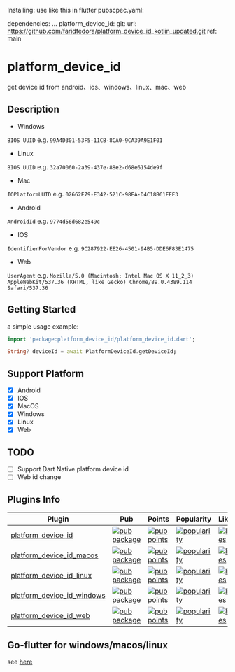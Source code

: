 Installing:
use like this in flutter pubscpec.yaml:

dependencies:
  ...
  platform_device_id:
    git:
      url: https://github.com/faridfedora/platform_device_id_kotlin_updated.git
      ref: main



# platform_device_id

get device id from android、ios、windows、linux、mac、web

## Description

- Windows

`BIOS UUID` e.g. `99A4D301-53F5-11CB-8CA0-9CA39A9E1F01`
- Linux

`BIOS UUID` e.g. `32a70060-2a39-437e-88e2-d68e6154de9f`
- Mac

`IOPlatformUUID` e.g. `02662E79-E342-521C-98EA-D4C18B61FEF3`

- Android

`AndroidId` e.g. `9774d56d682e549c`

- IOS

`IdentifierForVendor` e.g. `9C287922-EE26-4501-94B5-DDE6F83E1475`

- Web

`UserAgent` e.g. `Mozilla/5.0 (Macintosh; Intel Mac OS X 11_2_3) AppleWebKit/537.36 (KHTML, like Gecko) Chrome/89.0.4389.114 Safari/537.36`


## Getting Started

a simple usage example:

```dart
import 'package:platform_device_id/platform_device_id.dart';

String? deviceId = await PlatformDeviceId.getDeviceId;
```
## Support Platform 

- [x] Android
- [x] IOS
- [x] MacOS
- [x] Windows
- [x] Linux
- [x] Web

## TODO

- [ ] Support Dart Native platform device id
- [ ] Web id change

## Plugins Info

| Plugin | Pub | Points | Popularity | Likes |
|--------|-----|--------|------------|-------|
| [platform_device_id](./platform_device_id/) | [![pub package](https://img.shields.io/pub/v/platform_device_id.svg)](https://pub.dev/packages/platform_device_id) | [![pub points](https://badges.bar/platform_device_id/pub%20points)](https://pub.dev/packages/platform_device_id/score) |  [![popularity](https://badges.bar/platform_device_id/popularity)](https://pub.dev/packages/platform_device_id/score) | [![likes](https://badges.bar/platform_device_id/likes)](https://pub.dev/packages/platform_device_id/score) |
| [platform_device_id_macos](./platform_device_id_macos/) | [![pub package](https://img.shields.io/pub/v/platform_device_id_macos.svg)](https://pub.dev/packages/platform_device_id_macos) | [![pub points](https://badges.bar/platform_device_id_macos/pub%20points)](https://pub.dev/packages/platform_device_id_macos/score) |  [![popularity](https://badges.bar/platform_device_id_macos/popularity)](https://pub.dev/packages/platform_device_id_macos/score) | [![likes](https://badges.bar/platform_device_id_macos/likes)](https://pub.dev/packages/platform_device_id_macos/score) |
| [platform_device_id_linux](./platform_device_id_linux/) | [![pub package](https://img.shields.io/pub/v/platform_device_id_linux.svg)](https://pub.dev/packages/platform_device_id_linux) | [![pub points](https://badges.bar/platform_device_id_linux/pub%20points)](https://pub.dev/packages/platform_device_id_linux/score) |  [![popularity](https://badges.bar/platform_device_id_linux/popularity)](https://pub.dev/packages/platform_device_id_linux/score) | [![likes](https://badges.bar/platform_device_id_linux/likes)](https://pub.dev/packages/platform_device_id_linux/score) |
| [platform_device_id_windows](./platform_device_id_windows/) | [![pub package](https://img.shields.io/pub/v/platform_device_id_windows.svg)](https://pub.dev/packages/platform_device_id_windows) | [![pub points](https://badges.bar/platform_device_id_windows/pub%20points)](https://pub.dev/packages/platform_device_id_windows/score) |  [![popularity](https://badges.bar/platform_device_id_windows/popularity)](https://pub.dev/packages/platform_device_id_windows/score) | [![likes](https://badges.bar/platform_device_id_windows/likes)](https://pub.dev/packages/platform_device_id_windows/score) |
| [platform_device_id_web](./platform_device_id_web/) | [![pub package](https://img.shields.io/pub/v/platform_device_id_web.svg)](https://pub.dev/packages/platform_device_id_web) | [![pub points](https://badges.bar/platform_device_id_web/pub%20points)](https://pub.dev/packages/platform_device_id_web/score) |  [![popularity](https://badges.bar/platform_device_id_web/popularity)](https://pub.dev/packages/platform_device_id_web/score) | [![likes](https://badges.bar/platform_device_id_web/likes)](https://pub.dev/packages/platform_device_id_web/score) |



## Go-flutter for windows/macos/linux

see [here](platform_device_id/go)
